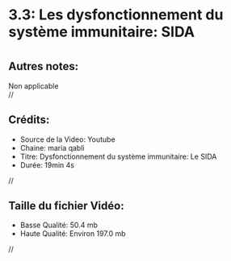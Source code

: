 
3.3: Les dysfonctionnement du système immunitaire: SIDA
=======================================================

# 

## Autres notes:


Non applicable  
//
## **Crédits:**

- Source de la Video: Youtube
- Chaine: maria qabli
- Titre: Dysfonctionnement du système immunitaire: Le SIDA
- Durée: 19min 4s
  
//
## Taille du fichier Vidéo:

- Basse Qualité: 50.4 mb
- Haute Qualité: Environ 197.0 mb
  
//
